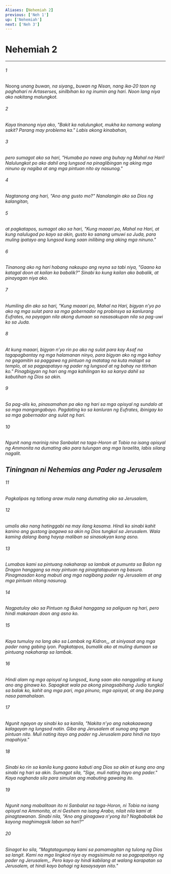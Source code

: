 ```yaml
---
Aliases: [Nehemiah 2]
previous: ['Neh 1']
up: ['Nehemiah']
next: ['Neh 3']
---
```

# Nehemiah 2

***






















###### 1 










Noong <i class="trans-change">unang buwan, na siyang_ buwan ng Nisan, nang ika-20 taon ng paghahari ni Artaserses, sinilbihan ko ng inumin ang hari. Noon lang niya ako nakitang malungkot. 





















###### 2 










Kaya tinanong niya ako, "Bakit ka nalulungkot, mukha ka namang walang sakit? Parang may problema ka." Labis akong kinabahan, 





















###### 3 










pero sumagot ako sa hari, "Humaba po nawa ang buhay ng Mahal na Hari! Nalulungkot po ako dahil ang lungsod na pinaglibingan ng aking mga ninuno ay nagiba at ang mga pintuan nito ay nasunog." 





















###### 4 










Nagtanong ang hari, "Ano ang gusto mo?" Nanalangin ako sa Dios ng kalangitan, 





















###### 5 










at pagkatapos, sumagot ako sa hari, "Kung maaari po, Mahal na Hari, at kung nalulugod po kayo sa akin, gusto ko sanang umuwi sa Juda, para muling ipatayo ang lungsod kung saan inilibing ang aking mga ninuno." 





















###### 6 










Tinanong ako ng hari habang nakaupo ang reyna sa tabi niya, "Gaano ka katagal doon at kailan ka babalik?" Sinabi ko kung kailan ako babalik, at pinayagan niya ako. 





















###### 7 










Humiling din ako sa hari, "Kung maaari po, Mahal na Hari, bigyan nʼyo po ako ng mga sulat para sa mga gobernador ng probinsya sa kanlurang Eufrates, na payagan nila akong dumaan sa nasasakupan nila sa pag-uwi ko sa Juda. 





















###### 8 










At kung maaari, bigyan nʼyo rin po ako ng sulat para kay Asaf na tagapagbantay ng mga halamanan ninyo, para bigyan ako ng mga kahoy na gagamitin sa paggawa ng pintuan ng matatag na kuta malapit sa templo, at sa pagpapatayo ng pader ng lungsod at ng bahay na titirhan ko." Pinagbigyan ng hari ang mga kahilingan ko sa kanya dahil sa kabutihan ng Dios sa akin. 





















###### 9 










Sa pag-alis ko, pinasamahan pa ako ng hari sa mga opisyal ng sundalo at sa mga mangangabayo. Pagdating ko sa kanluran ng Eufrates, ibinigay ko sa mga gobernador ang sulat ng hari. 





















###### 10 










Ngunit nang marinig nina Sanbalat na taga-Horon at Tobia na isang opisyal ng Ammonita na dumating ako para tulungan ang mga Israelita, labis silang nagalit.

## Tiningnan ni Nehemias ang Pader ng Jerusalem 





















###### 11 










Pagkalipas ng tatlong araw mula nang dumating ako sa Jerusalem, 





















###### 12 










umalis ako nang hatinggabi na may ilang kasama. Hindi ko sinabi kahit kanino ang gustong ipagawa sa akin ng Dios tungkol sa Jerusalem. Wala kaming dalang ibang hayop maliban sa sinasakyan kong asno. 





















###### 13 










Lumabas kami sa pintuang nakaharap sa lambak at pumunta sa Balon ng Dragon hanggang sa may pintuan ng pinagtatapunan ng basura. Pinagmasdan kong mabuti ang mga nagibang pader ng Jerusalem at ang mga pintuan nitong nasunog. 





















###### 14 










Nagpatuloy ako sa Pintuan ng Bukal hanggang sa paliguan ng hari, pero hindi makaraan doon ang asno ko. 





















###### 15 










Kaya tumuloy na lang ako sa Lambak <i class="trans-change">ng Kidron_, at siniyasat ang mga pader nang gabing iyon. Pagkatapos, bumalik ako at muling dumaan sa pintuang nakaharap sa lambak. 





















###### 16 










Hindi alam ng mga opisyal <i class="trans-change">ng lungsod_ kung saan ako nanggaling at kung ano ang ginawa ko. Sapagkat wala pa akong pinagsabihang Judio tungkol sa balak ko, kahit ang mga pari, mga pinuno, mga opisyal, at ang iba pang nasa pamahalaan. 





















###### 17 










Ngunit ngayon ay sinabi ko sa kanila, "Nakita nʼyo ang nakakaawang kalagayan ng lungsod natin. Giba ang Jerusalem at sunog ang mga pintuan nito. Muli nating itayo ang pader ng Jerusalem para hindi na tayo mapahiya." 





















###### 18 










Sinabi ko rin sa kanila kung gaano kabuti ang Dios sa akin at kung ano ang sinabi ng hari sa akin. Sumagot sila, "Sige, muli nating itayo ang pader." Kaya naghanda sila para simulan ang mabuting gawaing ito. 





















###### 19 










Ngunit nang mabalitaan ito ni Sanbalat na taga-Horon, ni Tobia na isang opisyal na Ammonita, at ni Geshem na isang Arabo, nilait nila kami at pinagtawanan. Sinabi nila, "Ano ang ginagawa nʼyong ito? Nagbabalak ba kayong maghimagsik laban sa hari?" 





















###### 20 










Sinagot ko sila, "Magtatagumpay kami sa pamamagitan ng tulong ng Dios sa langit. Kami na mga lingkod niya ay magsisimula na sa pagpapatayo <i class="trans-change">ng pader ng Jerusalem_. Pero kayo ay hindi kabilang at walang karapatan sa Jerusalem, at hindi kayo bahagi ng kasaysayan nito."
